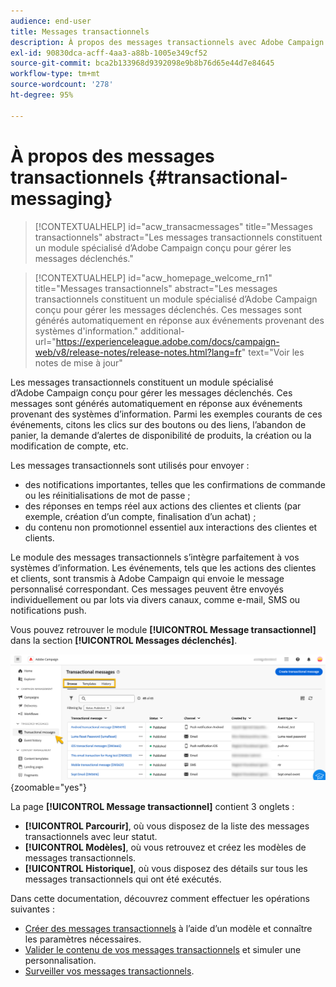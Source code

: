 ```yaml
---
audience: end-user
title: Messages transactionnels
description: À propos des messages transactionnels avec Adobe Campaign Web
exl-id: 90830dca-acff-4aa3-a88b-1005e349cf52
source-git-commit: bca2b133968d9392098e9b8b76d65e44d7e84645
workflow-type: tm+mt
source-wordcount: '278'
ht-degree: 95%

---
```


# À propos des messages transactionnels {#transactional-messaging}

>[!CONTEXTUALHELP]
>id="acw_transacmessages"
>title="Messages transactionnels"
>abstract="Les messages transactionnels constituent un module spécialisé d’Adobe Campaign conçu pour gérer les messages déclenchés."

>[!CONTEXTUALHELP]
>id="acw_homepage_welcome_rn1"
>title="Messages transactionnels"
>abstract="Les messages transactionnels constituent un module spécialisé d’Adobe Campaign conçu pour gérer les messages déclenchés. Ces messages sont générés automatiquement en réponse aux événements provenant des systèmes d&#39;information."
>additional-url="https://experienceleague.adobe.com/docs/campaign-web/v8/release-notes/release-notes.html?lang=fr" text="Voir les notes de mise à jour"

<!-- >>[!CONTEXTUALHELP]
>id="acw_transacmessages_exclusionlogs"
>title="Transactional messaging exclusion logs"
>abstract="Transactional messaging exclusion logs" -->

Les messages transactionnels constituent un module spécialisé d’Adobe Campaign conçu pour gérer les messages déclenchés. Ces messages sont générés automatiquement en réponse aux événements provenant des systèmes d’information. Parmi les exemples courants de ces événements, citons les clics sur des boutons ou des liens, l’abandon de panier, la demande d’alertes de disponibilité de produits, la création ou la modification de compte, etc.

Les messages transactionnels sont utilisés pour envoyer :

* des notifications importantes, telles que les confirmations de commande ou les réinitialisations de mot de passe ;
* des réponses en temps réel aux actions des clientes et clients (par exemple, création d’un compte, finalisation d’un achat) ;
* du contenu non promotionnel essentiel aux interactions des clientes et clients.

Le module des messages transactionnels s’intègre parfaitement à vos systèmes d’information. Les événements, tels que les actions des clientes et clients, sont transmis à Adobe Campaign qui envoie le message personnalisé correspondant. Ces messages peuvent être envoyés individuellement ou par lots via divers canaux, comme e-mail, SMS ou notifications push.

Vous pouvez retrouver le module **[!UICONTROL Message transactionnel]** dans la section **[!UICONTROL Messages déclenchés]**.

![](assets/transactional.png){zoomable="yes"}

La page **[!UICONTROL Message transactionnel]** contient 3 onglets :

* **[!UICONTROL Parcourir]**, où vous disposez de la liste des messages transactionnels avec leur statut.
* **[!UICONTROL Modèles]**, où vous retrouvez et créez les modèles de messages transactionnels.
* **[!UICONTROL Historique]**, où vous disposez des détails sur tous les messages transactionnels qui ont été exécutés.

Dans cette documentation, découvrez comment effectuer les opérations suivantes :

* [Créer des messages transactionnels](create-transactional.md) à l’aide d’un modèle et connaître les paramètres nécessaires.
* [Valider le contenu de vos messages transactionnels](validate-transactional.md) et simuler une personnalisation.
* [Surveiller vos messages transactionnels](monitor-transactional.md).
